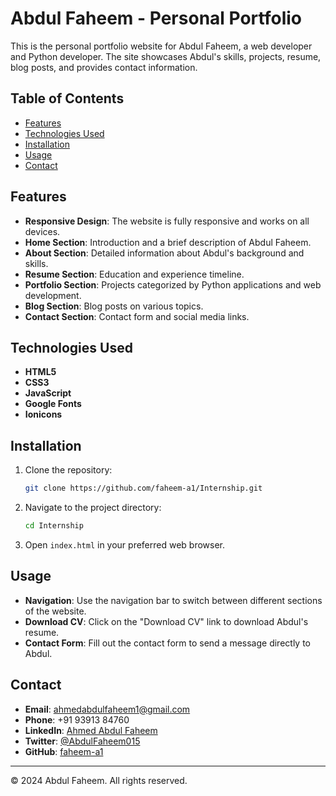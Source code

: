 # Abdul Faheem - Personal Portfolio

This is the personal portfolio website for Abdul Faheem, a web developer and Python developer. The site showcases Abdul's skills, projects, resume, blog posts, and provides contact information.

## Table of Contents

- [Features](#features)
- [Technologies Used](#technologies-used)
- [Installation](#installation)
- [Usage](#usage)
- [Contact](#contact)

## Features

- **Responsive Design**: The website is fully responsive and works on all devices.
- **Home Section**: Introduction and a brief description of Abdul Faheem.
- **About Section**: Detailed information about Abdul's background and skills.
- **Resume Section**: Education and experience timeline.
- **Portfolio Section**: Projects categorized by Python applications and web development.
- **Blog Section**: Blog posts on various topics.
- **Contact Section**: Contact form and social media links.


## Technologies Used

- **HTML5**
- **CSS3**
- **JavaScript**
- **Google Fonts**
- **Ionicons**
  

## Installation

1. Clone the repository:

    ```bash
    git clone https://github.com/faheem-a1/Internship.git
    ```

2. Navigate to the project directory:

    ```bash
    cd Internship
    ```

3. Open `index.html` in your preferred web browser.

## Usage

- **Navigation**: Use the navigation bar to switch between different sections of the website.
- **Download CV**: Click on the "Download CV" link to download Abdul's resume.
- **Contact Form**: Fill out the contact form to send a message directly to Abdul.

## Contact

- **Email**: [ahmedabdulfaheem1@gmail.com](mailto:ahmedabdulfaheem1@gmail.com)
- **Phone**: +91 93913 84760
- **LinkedIn**: [Ahmed Abdul Faheem](https://www.linkedin.com/in/ahmed-abdul-faheem/)
- **Twitter**: [@AbdulFaheem015](https://x.com/AbdulFaheem015?t=VoeueD-Y_4yisl-u9BFV4w&s=08)
- **GitHub**: [faheem-a1](https://github.com/faheem-a1)

---

© 2024 Abdul Faheem. All rights reserved.
